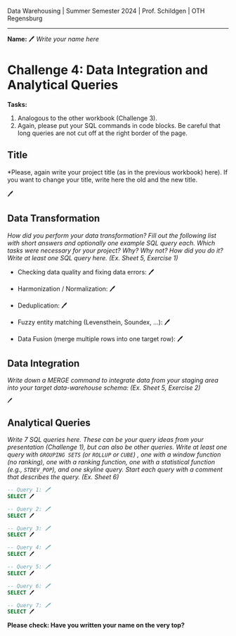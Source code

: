Data Warehousing | Summer Semester 2024 | Prof. Schildgen | OTH Regensburg

-----

**Name:** 🖊️ *Write your name here*

# Challenge 4: Data Integration and Analytical Queries

**Tasks:** 
1. Analogous to the other workbook (Challenge 3). 
2. Again, please put your SQL commands in code blocks. Be careful that long queries are not cut off at the right border of the page.


## Title

*Please, again write your project title (as in the previous workbook) here). If you want to change your title, write here the old and the new title.

🖊️



## Data Transformation
*How did you perform your data transformation? Fill out the following list with short answers and optionally one example SQL query each. Which tasks were necessary for your project? Why? Why not? How did you do it? Write at least one SQL query here. (Ex. Sheet 5, Exercise 1)*

* Checking data quality and fixing data errors: 🖊️

* Harmonization / Normalization: 🖊️

* Deduplication: 🖊️

* Fuzzy entity matching (Levensthein, Soundex, ...): 🖊️

* Data Fusion (merge multiple rows into one target row): 🖊️


## Data Integration
*Write down a MERGE command to integrate data from your staging area into your target data-warehouse schema: (Ex. Sheet 5, Exercise 2)*

```sql
🖊️ 
```

## Analytical Queries
*Write 7 SQL queries here. These can be your query ideas from your presentation (Challenge 1), but can also be other queries. Write at least one query with `GROUPING SETS` (or `ROLLUP` or `CUBE`) , one with a window function (no ranking), one with a ranking function, one with a statistical function (e.g., `STDEV_POP`), and one skyline query. Start each query with a comment that describes the query. (Ex. Sheet 6)*

```sql
-- Query 1: 🖊️ 
SELECT 🖊️ 
```
```sql
-- Query 2: 🖊️ 
SELECT 🖊️ 
```
```sql
-- Query 3: 🖊️ 
SELECT 🖊️ 
```
```sql
-- Query 4: 🖊️ 
SELECT 🖊️ 
```
```sql
-- Query 5: 🖊️ 
SELECT 🖊️ 
```
```sql
-- Query 6: 🖊️ 
SELECT 🖊️ 
```
```sql
-- Query 7: 🖊️ 
SELECT 🖊️ 
```


**Please check: Have you written your name on the very top?**